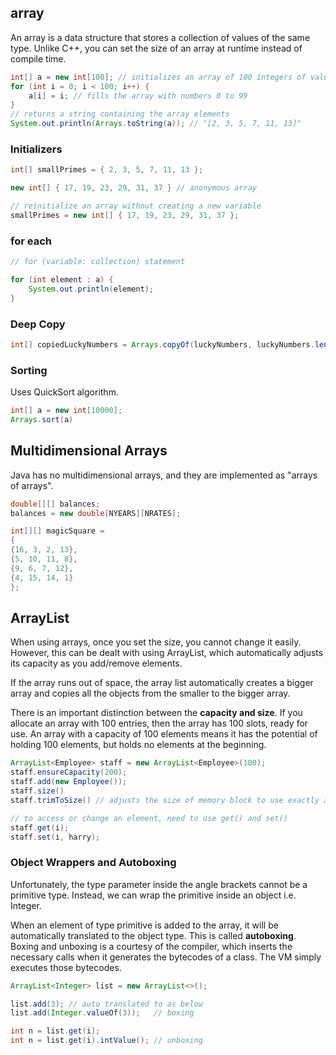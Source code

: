 ## array

An array is a data structure that stores a collection of values of the same type. Unlike C++, you can set the size of an array at runtime instead of compile time.

```java
int[] a = new int[100]; // initializes an array of 100 integers of value null
for (int i = 0; i < 100; i++) {
    a[i] = i; // fills the array with numbers 0 to 99
}
// returns a string containing the array elements
System.out.println(Arrays.toString(a)); // "[2, 3, 5, 7, 11, 13]"
```

### Initializers

```java
int[] smallPrimes = { 2, 3, 5, 7, 11, 13 };

new int[] { 17, 19, 23, 29, 31, 37 } // anonymous array

// reinitialize an array without creating a new variable
smallPrimes = new int[] { 17, 19, 23, 29, 31, 37 };
```

### for each

```java
// for (variable: collection) statement

for (int element : a) {
    System.out.println(element);
}
```

### Deep Copy

```java
int[] copiedLuckyNumbers = Arrays.copyOf(luckyNumbers, luckyNumbers.length);
```

### Sorting

Uses QuickSort algorithm.

```java
int[] a = new int[10000];
Arrays.sort(a)
```

## Multidimensional Arrays

Java has no multidimensional arrays, and they are implemented as "arrays of arrays".

```java
double[][] balances;
balances = new double[NYEARS][NRATES];

int[][] magicSquare =
{
{16, 3, 2, 13},
{5, 10, 11, 8},
{9, 6, 7, 12},
{4, 15, 14, 1}
};
```

## ArrayList

When using arrays, once you set the size, you cannot change it easily. However, this can be dealt with using ArrayList, which automatically adjusts its capacity as you add/remove elements.

If the array runs out of space, the array list automatically creates a bigger array and copies all the objects from the smaller to the bigger array.

There is an important distinction between the **capacity and size**. If you allocate an array with 100 entries, then the array has 100 slots, ready for use. An array with a capacity of 100 elements means it has the potential of holding 100 elements, but holds no elements at the beginning.

```java
ArrayList<Employee> staff = new ArrayList<Employee>(100);
staff.ensureCapacity(200);
staff.add(new Employee());
staff.size()
staff.trimToSize() // adjusts the size of memory block to use exactly as much storage space as is required, garbage collector reclaims any excess memory

// to access or change an element, need to use get() and set()
staff.get(i);
staff.set(i, harry);
```

### Object Wrappers and Autoboxing

Unfortunately, the type parameter inside the angle brackets cannot be a primitive type. Instead, we can wrap the primitive inside an object i.e. Integer.

When an element of type primitive is added to the array, it will be automatically translated to the object type. This is called **autoboxing**. Boxing and unboxing is a courtesy of the compiler, which inserts the necessary calls when it generates the bytecodes of a class. The VM simply executes those bytecodes.

```java
ArrayList<Integer> list = new ArrayList<>();

list.add(3); // auto translated to as below
list.add(Integer.valueOf(3));   // boxing

int n = list.get(i);
int n = list.get(i).intValue(); // unboxing
```
